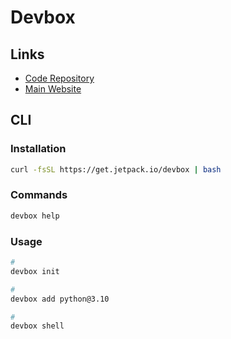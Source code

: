 # Devbox

## Links

- [Code Repository](https://github.com/jetpack-io/devbox)
- [Main Website](https://jetpack.io/devbox)

## CLI

### Installation

```sh
curl -fsSL https://get.jetpack.io/devbox | bash
```

### Commands

```sh
devbox help
```

### Usage

```sh
#
devbox init

#
devbox add python@3.10

#
devbox shell
```

<!--
devbox.json
-->
